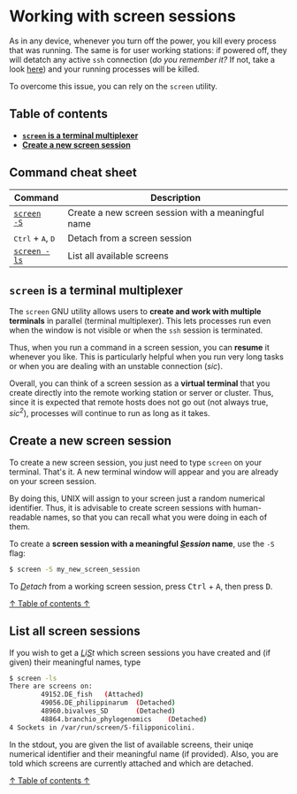 # Working with screen sessions
As in any device, whenever you turn off the power, you kill every process that was running. The same is for user working stations: if powered off, they will detatch any active <code>ssh</code> connection (*do you remember it?* If not, take a look [here](./01_bash_basics.md/#ssh-to-login-to-a-remote-machine-or-server)) and your running processes will be killed.

To overcome this issue, you can rely on the <code>screen</code> utility.

## Table of contents
* **[<code>screen</code> is a terminal multiplexer](#screen-is-a-terminal-multiplexer)**
* **[Create a new screen session](#create-a-new-screen-session)**

## Command cheat sheet
| Command | Description |
| --- | --- |
| [<code>screen -S</code>](#create-a-new-screen-session) | Create a new screen session with a meaningful name |
| <kbd>Ctrl</kbd> + <kbd>A</kbd>, <kbd>D</kbd>| Detach from a screen session |
| [<code>screen -ls</code>](#list-all-screen-sessions) | List all available screens |

## <code>screen</code> is a terminal multiplexer
The <code>screen</code> GNU utility allows users to **create and work with multiple terminals** in parallel (terminal multiplexer). This lets processes run even when the window is not visible or when the <code>ssh</code> session is terminated.

Thus, when you run a command in a screen session, you can **resume** it whenever you like. This is particularly helpful when you run very long tasks or when you are dealing with an unstable connection (*sic*).

Overall, you can think of a screen session as a **virtual terminal** that you create directly into the remote working station or server or cluster. Thus, since it is expected that remote hosts does not go out (not always true, *sic<sup>2</sup>*), processes will continue to run as long as it takes.

## Create a new screen session
To create a new screen session, you just need to type <code>screen</code> on your terminal. That's it. A new terminal window will appear and you are already on your screen session.

By doing this, UNIX will assign to your screen just a random numerical identifier. Thus, it is advisable to create screen sessions with human-readable names, so that you can recall what you were doing in each of them.

To create a **screen session with a meaningful *<ins>S</ins>ession* name**, use the <code>-S</code> flag:

```bash
$ screen -S my_new_screen_session
```

To *<ins>D</ins>etach* from a working screen session, press <kbd>Ctrl</kbd> + <kbd>A</kbd>, then press <kbd>D</kbd>.

[↑ Table of contents ↑](#table-of-contents)

## List all screen sessions

If you wish to get a *<ins>L</ins>i<ins>S</ins>t* which screen sessions you have created and (if given) their meaningful names, type

```bash
$ screen -ls
There are screens on:
        49152.DE_fish   (Attached)
        49056.DE_philippinarum  (Detached)
        48960.bivalves_SD       (Detached)
        48864.branchio_phylogenomics    (Detached)
4 Sockets in /var/run/screen/S-filipponicolini.
```

In the stdout, you are given the list of available screens, their uniqe numerical identifier and their meaningful name (if provided). Also, you are told which screens are currently attached and which are detached.

[↑ Table of contents ↑](#table-of-contents)